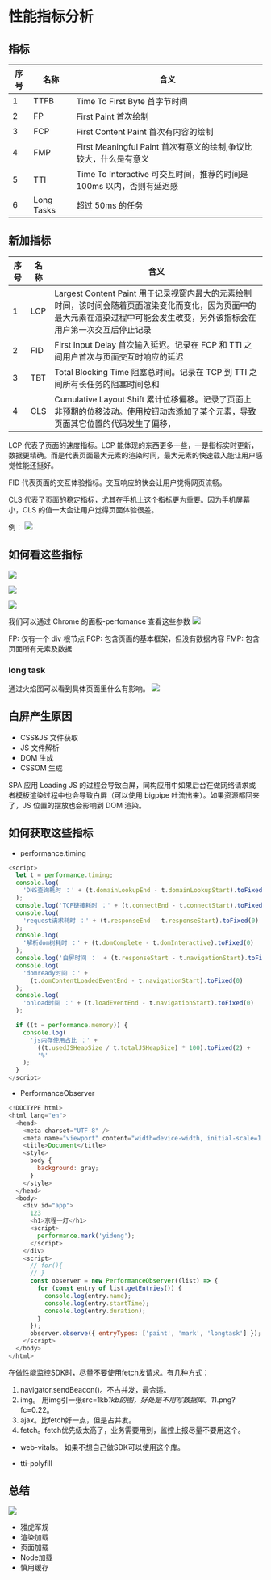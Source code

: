 # 性能指标分析

## 指标

| 序号 | 名称       | 含义                                                                  |
| ---- | ---------- | --------------------------------------------------------------------- |
| 1    | TTFB       | Time To First Byte 首字节时间                                         |
| 2    | FP         | First Paint 首次绘制                                                  |
| 3    | FCP        | First Content Paint 首次有内容的绘制                                  |
| 4    | FMP        | First Meaningful Paint 首次有意义的绘制,争议比较大，什么是有意义      |
| 5    | TTI        | Time To Interactive 可交互时间，推荐的时间是 100ms 以内，否则有延迟感 |
| 6    | Long Tasks | 超过 50ms 的任务                                                      |

## 新加指标

| 序号 | 名称 | 含义                                                                                                                                                                           |
| ---- | ---- | ------------------------------------------------------------------------------------------------------------------------------------------------------------------------------ |
| 1    | LCP  | Largest Content Paint 用于记录视窗内最大的元素绘制时间，该时间会随着页面渲染变化而变化，因为页面中的最大元素在渲染过程中可能会发生改变，另外该指标会在用户第一次交互后停止记录 |
| 2    | FID  | First Input Delay 首次输入延迟。记录在 FCP 和 TTI 之间用户首次与页面交互时响应的延迟                                                                                           |
| 3    | TBT  | Total Blocking Time 阻塞总时间。记录在 TCP 到 TTI 之间所有长任务的阻塞时间总和                                                                                                 |
| 4    | CLS  | Cumulative Layout Shift 累计位移偏移。记录了页面上非预期的位移波动。使用按钮动态添加了某个元素，导致页面其它位置的代码发生了偏移，                                             |

LCP 代表了页面的速度指标。LCP 能体现的东西更多一些，一是指标实时更新，数据更精确。而是代表页面最大元素的渲染时间，最大元素的快速载入能让用户感觉性能还挺好。

FID 代表页面的交互体验指标。交互响应的快会让用户觉得网页流畅。

CLS 代表了页面的稳定指标，尤其在手机上这个指标更为重要。因为手机屏幕小，CLS 的值一大会让用户觉得页面体验很差。

例：
![](./images/new_render_param.png)

## 如何看这些指标

![](./images/render_param.png)

![](./images/new_render_parma2.png)

![](./images/new_render_param3.png)

我们可以通过 Chrome 的面板-perfomance 查看这些参数
![](./images/chrome_panel_param.png)

FP: 仅有一个 div 根节点
FCP: 包含页面的基本框架，但没有数据内容
FMP: 包含页面所有元素及数据

### long task

通过火焰图可以看到具体页面里什么有影响。
![](./images/chrome_long_task.png)

## 白屏产生原因

- CSS&JS 文件获取
- JS 文件解析
- DOM 生成
- CSSOM 生成

SPA 应用 Loading JS 的过程会导致白屏，同构应用中如果后台在做网络请求或者模板渲染过程中也会导致白屏（可以使用 bigpipe 吐流出来）。如果资源都回来了，JS 位置的摆放也会影响到 DOM 渲染。

## 如何获取这些指标

- performance.timing

```javascript
<script>
  let t = performance.timing;
  console.log(
    'DNS查询耗时 ：' + (t.domainLookupEnd - t.domainLookupStart).toFixed(0)
  );
  console.log('TCP链接耗时 ：' + (t.connectEnd - t.connectStart).toFixed(0));
  console.log(
    'request请求耗时 ：' + (t.responseEnd - t.responseStart).toFixed(0)
  );
  console.log(
    '解析dom树耗时 ：' + (t.domComplete - t.domInteractive).toFixed(0)
  );
  console.log('白屏时间 ：' + (t.responseStart - t.navigationStart).toFixed(0));
  console.log(
    'domready时间 ：' +
      (t.domContentLoadedEventEnd - t.navigationStart).toFixed(0)
  );
  console.log(
    'onload时间 ：' + (t.loadEventEnd - t.navigationStart).toFixed(0)
  );

  if ((t = performance.memory)) {
    console.log(
      'js内存使用占比 ：' +
        ((t.usedJSHeapSize / t.totalJSHeapSize) * 100).toFixed(2) +
        '%'
    );
  }
</script>

```

- PerformanceObserver

```javascript
<!DOCTYPE html>
<html lang="en">
  <head>
    <meta charset="UTF-8" />
    <meta name="viewport" content="width=device-width, initial-scale=1.0" />
    <title>Document</title>
    <style>
      body {
        background: gray;
      }
    </style>
  </head>
  <body>
    <div id="app">
      123
      <h1>京程一灯</h1>
      <script>
        performance.mark('yideng');
      </script>
    </div>
    <script>
      // for(){
      // }
      const observer = new PerformanceObserver((list) => {
        for (const entry of list.getEntries()) {
          console.log(entry.name);
          console.log(entry.startTime);
          console.log(entry.duration);
        }
      });
      observer.observe({ entryTypes: ['paint', 'mark', 'longtask'] });
    </script>
  </body>
</html>
```
在做性能监控SDK时，尽量不要使用fetch发请求。有几种方式：
1. navigator.sendBeacon()。不占并发，最合适。
2. img。 用img引一张src=1kb*1kb的图，好处是不用写数据库。1*1.png?fc=0.22。
3. ajax。比fetch好一点，但是占并发。
4. fetch。fetch优先级太高了，业务需要用到，监控上报尽量不要用这个。

- web-vitals。
如果不想自己做SDK可以使用这个库。

- tti-polyfill

## 总结
![](./images/render_param_summary.png)

- 雅虎军规
- 渲染加载
- 页面加载
- Node加载
- 慎用缓存
  